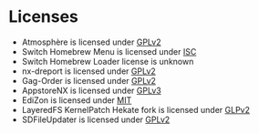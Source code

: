 Licenses
========

* Atmosphère is licensed under [GPLv2](https://github.com/Atmosphere-NX/Atmosphere/blob/master/LICENSE)
* Switch Homebrew Menu is licensed under [ISC](https://github.com/switchbrew/nx-hbmenu/blob/master/LICENSE.md)
* Switch Homebrew Loader license is unknown
* nx-dreport is licensed under [GPLv2](https://github.com/Thog/nx-dreport/blob/master/LICENSE)
* Gag-Order is licensed under [GPLv2](https://github.com/Adubbz/Gag-Order/blob/master/LICENSE)
* AppstoreNX is licensed under [GPLv3](https://github.com/vgmoose/appstorenx/blob/master/LICENSE)
* EdiZon is licensed under [MIT](https://github.com/thomasnet-mc/EdiZon/blob/master/LICENSE)
* LayeredFS KernelPatch Hekate fork is licensed under [GLPv2](https://github.com/TheDgtl/hekate/blob/master/LICENSE)
* SDFileUpdater is licensed under [GPLv2](https://github.com/StevenMattera/SDFileUpdater/blob/master/LICENSE)
